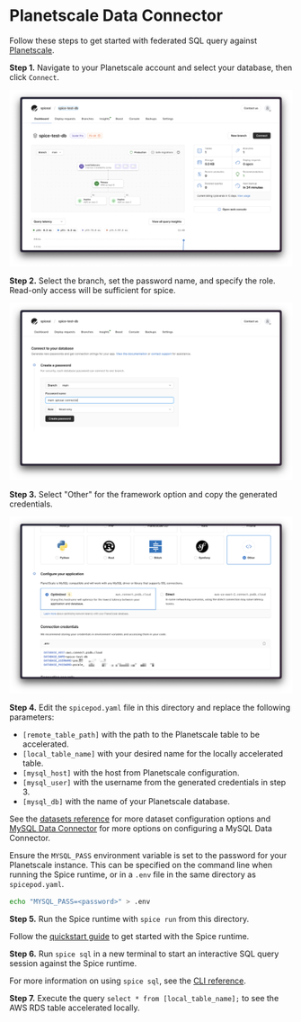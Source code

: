# Planetscale Data Connector

Follow these steps to get started with federated SQL query against [Planetscale](https://planetscale.com/).

**Step 1.** Navigate to your Planetscale account and select your database, then click `Connect`.

![Screenshot](./img/planetscale-1-connect.png)

**Step 2.** Select the branch, set the password name, and specify the role. Read-only access will be sufficient for spice.

![Screenshot](./img/planetscale-2-create-password.png)

**Step 3.** Select "Other" for the framework option and copy the generated credentials.

![Screenshot](./img/planetscale-3-configure.png)

**Step 4.** Edit the `spicepod.yaml` file in this directory and replace the following parameters:

- `[remote_table_path]` with the path to the Planetscale table to be accelerated.
- `[local_table_name]` with your desired name for the locally accelerated table.
- `[mysql_host]` with the host from Planetscale configuration.
- `[mysql_user]` with the username from the generated credentials in step 3.
- `[mysql_db]` with the name of your Planetscale database.

See the [datasets reference](https://docs.spiceai.org/reference/spicepod/datasets) for more dataset configuration options and [MySQL Data Connector](https://docs.spiceai.org/data-connectors/mysql) for more options on configuring a MySQL Data Connector.

Ensure the `MYSQL_PASS` environment variable is set to the password for your Planetscale instance. This can be specified on the command line when running the Spice runtime, or in a `.env` file in the same directory as `spicepod.yaml`.

```bash
echo "MYSQL_PASS=<password>" > .env
```

**Step 5.** Run the Spice runtime with `spice run` from this directory.

Follow the [quickstart guide](https://docs.spiceai.org/getting-started) to get started with the Spice runtime.

**Step 6.** Run `spice sql` in a new terminal to start an interactive SQL query session against the Spice runtime.

For more information on using `spice sql`, see the [CLI reference](https://docs.spiceai.org/cli/reference/sql).

**Step 7.** Execute the query `select * from [local_table_name];` to see the AWS RDS table accelerated locally.
